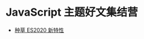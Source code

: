 # JavaScript 主题好文集结营

+ <a href="https://juejin.im/post/5e09ca40518825499a5abff7" target="_blank">种草 ES2020 新特性</a>